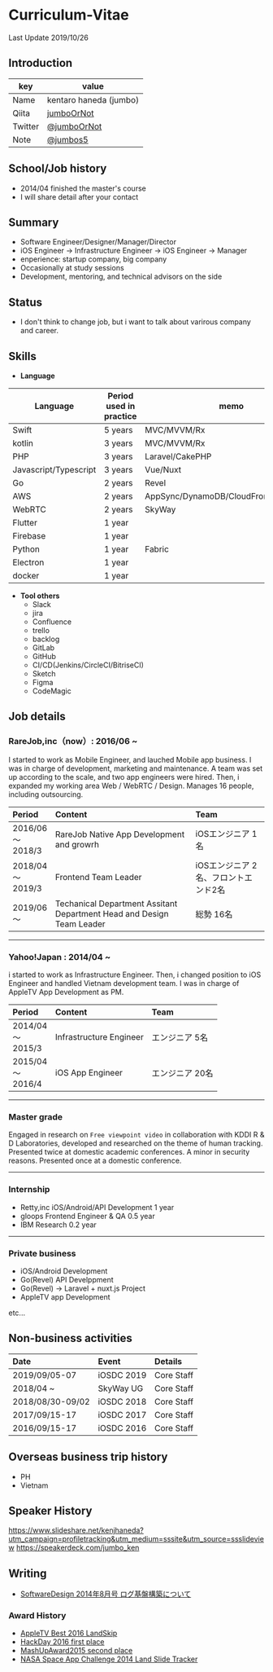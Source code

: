 # Curriculum-Vitae

Last Update 2019/10/26

## Introduction

|key|value|
|---|-----|
|Name|kentaro haneda (jumbo)|
|Qiita|[jumboOrNot](https://qiita.com/jumbOrNot)|
|Twitter|[@jumboOrNot](https://twitter.com/jumboOrNot)|
|Note|[@jumbos5](https://note.mu/jumos5)|

## School/Job history

- 2014/04 finished the master's course
- I will share detail after your contact

## Summary

- Software Engineer/Designer/Manager/Director
- iOS Engineer -> Infrastructure Engineer -> iOS Engineer -> Manager
- enperience: startup company, big company
- Occasionally at study sessions
- Development, mentoring, and technical advisors on the side

## Status

- I don't think to change job, but i want to talk about varirous company and career.

## Skills

- **Language**

|Language| Period used in practice |memo|
|---|-----|---|
|Swift|5 years | MVC/MVVM/Rx |
|kotlin| 3 years | MVC/MVVM/Rx |
|PHP| 3 years | Laravel/CakePHP |
|Javascript/Typescript| 3 years | Vue/Nuxt |
|Go| 2 years | Revel |
|AWS| 2 years | AppSync/DynamoDB/CloudFront/S3/Lamnda |
|WebRTC| 2 years | SkyWay |
|Flutter| 1 year |  |
|Firebase| 1 year |
|Python| 1 year | Fabric |
|Electron| 1 year | |
|docker| 1 year | |


- **Tool others**
  - Slack
  - jira
  - Confluence
  - trello
  - backlog
  - GitLab
  - GitHub
  - CI/CD(Jenkins/CircleCI/BitriseCI)
  - Sketch
  - Figma
  - CodeMagic


## Job details

### RareJob,inc（now）: 2016/06 ~

I started to work as Mobile Engineer, and lauched Mobile app business.
I was in charge of development, marketing and maintenance. A team was set up according to the scale, and two app engineers were hired.
Then, i expanded my working area Web / WebRTC / Design. Manages 16 people, including outsourcing.

| Period                         | Content                                                                                                                                                                                                                                                                                          | Team                |
| :--------------------------- | :-------------------------------------------------------------------------------------------------------------------------------------------------------------------------------------------------------------------------------------------------------------------------------------------- | :--------------------------------- |
| 2016/06<br />〜<br />2018/3 | RareJob Native App Development and growrh                                                                                                                                                                            | iOSエンジニア 1名  |
| 2018/04<br />〜<br />2019/3 | Frontend Team Leader                                                                                                                                                                            | iOSエンジニア 2名、フロントエンド2名  |
| 2019/06<br />〜<br /> | Techanical Department Assitant Department Head and Design Team Leader                                                                                                                                                                            | 総勢 16名  |
-----

### Yahoo!Japan : 2014/04 ~

i started to work as Infrastructure Engineer.
Then, i changed position to iOS Engineer and handled Vietnam development team.
I was in charge of AppleTV App Development as PM.

| Period                         | Content                                                                                                                                                                                                                                                                                          | Team                |
| :--------------------------- | :-------------------------------------------------------------------------------------------------------------------------------------------------------------------------------------------------------------------------------------------------------------------------------------------- | :--------------------------------- |
| 2014/04<br />〜<br />2015/3 | Infrastructure Engineer                                                                                                                                                                            | エンジニア 5名  |
| 2015/04<br />〜<br />2016/4 | iOS App Engineer                                                                                                                                                                            | エンジニア 20名  |

-----

### Master grade

Engaged in research on `Free viewpoint video` in collaboration with KDDI R & D Laboratories, developed and researched on the theme of human tracking.
Presented twice at domestic academic conferences. A minor in security reasons. Presented once at a domestic conference.

-----

### Internship

- Retty,inc iOS/Android/API Development 1 year
- gloops Frontend Engineer & QA 0.5 year
- IBM Research 0.2 year

-----

### Private business

- iOS/Android Development
- Go(Revel) API Develppment
- Go(Revel) -> Laravel + nuxt.js Project
- AppleTV app Development

etc...


## Non-business activities

| Date             | Event      | Details      |
| :--------------- | :--------- | :----------- |
| 2019/09/05-07 | iOSDC 2019 | Core Staff |
| 2018/04 ~  | SkyWay UG | Core Staff |
| 2018/08/30-09/02 | iOSDC 2018 | Core Staff |
| 2017/09/15-17    | iOSDC 2017 | Core Staff |
| 2016/09/15-17    | iOSDC 2016 | Core Staff |

## Overseas business trip history

- PH
- Vietnam

## Speaker History

https://www.slideshare.net/kenjhaneda?utm_campaign=profiletracking&utm_medium=sssite&utm_source=ssslideview
https://speakerdeck.com/jumbo_ken

## Writing

- [SoftwareDesign 2014年8月号 ログ基盤構築について](http://www.fujisan.co.jp/product/1535/b/1110160/)

### Award History

- [AppleTV Best 2016 LandSkip](https://itunes.apple.com/jp/app/landskip/id1111943016?mt=8)
- [HackDay 2016 first place](https://hackday.jp/2016/)
- [MashUpAward2015 second place](http://hacklog.jp/works/3379)
- [NASA Space App Challenge 2014 Land Slide Tracker](https://2014.spaceappschallenge.org/project/landslide-tracker/)
